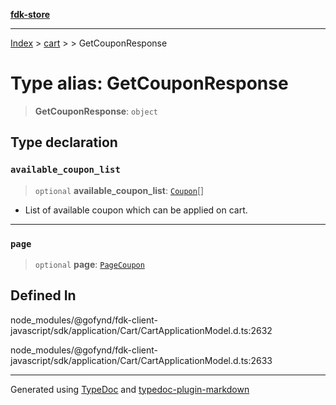 [**fdk-store**](../../../README.md)
***

[Index](../../../API.md) > [cart](../../README.md) > [<internal>](../README.md) > GetCouponResponse

# Type alias: GetCouponResponse

> **GetCouponResponse**: `object`

## Type declaration

### `available_coupon_list`

> `optional` **available\_coupon\_list**: [`Coupon`](type-alias.Coupon.md)[]

- List of available coupon which
can be applied on cart.

***

### `page`

> `optional` **page**: [`PageCoupon`](type-alias.PageCoupon.md)

## Defined In

node\_modules/@gofynd/fdk-client-javascript/sdk/application/Cart/CartApplicationModel.d.ts:2632

node\_modules/@gofynd/fdk-client-javascript/sdk/application/Cart/CartApplicationModel.d.ts:2633

***
Generated using [TypeDoc](https://typedoc.org/) and [typedoc-plugin-markdown](https://www.npmjs.com/package/typedoc-plugin-markdown)
